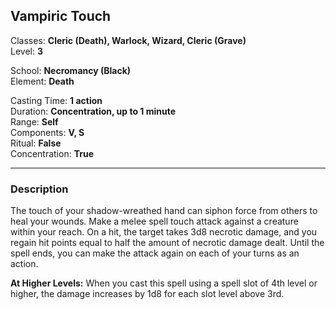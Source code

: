 ## Vampiric Touch

Classes: **Cleric (Death), Warlock, Wizard, Cleric (Grave)**  
Level: **3**  

School: **Necromancy (Black)**  
Element: **Death**  

Casting Time: **1 action**  
Duration: **Concentration, up to 1 minute**  
Range: **Self**  
Components: **V, S**  
Ritual: **False**  
Concentration: **True**  

------

### Description

The touch of your shadow-wreathed hand can siphon force from others to heal your wounds. Make a melee spell touch attack against a creature within your reach. On a hit, the target takes 3d8 necrotic damage, and you regain hit points equal to half the amount of necrotic damage dealt. Until the spell ends, you can make the attack again on each of your turns as an action.

**At Higher Levels:** When you cast this spell using a spell slot of 4th level or higher, the damage increases by 1d8 for each slot level above 3rd.